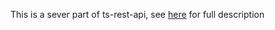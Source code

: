 This is a sever part of ts-rest-api, see [here](https://github.com/bonukai/ts-rest-api#readme) for full description
